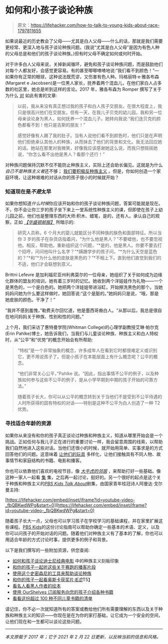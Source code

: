 # 如何和小孩子谈论种族

> 原文：<https://lifehacker.com/how-to-talk-to-young-kids-about-race-1797811655>

如果说最近的历史教会了父母——尤其是白人父母——什么的话，那就是我们需要更经常、更深入地与孩子谈论种族问题。(我说“尤其是白人父母”是因为有色人种的父母总是和他们的孩子谈论种族。)但有时父母不确定如何或何时开始。



对于许多白人父母来说，关掉新闻循环，避免和孩子谈论种族问题，而是鼓励他们对每个人都友好，会感觉更容易。有的甚至唧唧喳喳地说:“我们看不到颜色！”—如果你有正常的眼球，这种说法既荒谬，又伤害有色人种。玛格丽特·e·雅各布森(Margaret e Jacobsen)是一位黑人家长，抚养着两个混血儿，在他们家白人占多数的社区里，她总是听到这样的言论。2017 年，雅各布森为 Romper 撰写了关于为什么 [对](https://www.romper.com/p/honestly-sometimes-im-uncomfortable-with-my-children-making-white-friends-59619) 如此有害的文章:

> 以前，我从来没有真正想过我的孩子和白人孩子交朋友。在很大程度上，我只是很高兴他们在交朋友。但有一天，在我儿子贝克的幼儿园，我和另一位母亲谈论身为黑人，如何抚养一个混血儿子。她转向我说:“我们连贝克的颜色都看不到！他只是吉斯的朋友！”
> 
> 感觉好像有人踢了我的肚子。当有人说他们看不到颜色时，他们只是在声明他们拒绝承认其他人的种族，从而抹去了他们的背景和文化。我无法回应她的话。她站在那里对我微笑，好像我应该感谢她这么说，而我只想摇摇她说，“你怎么看不出他是黑人？看那个还行！”

对种族问题保持沉默不仅不能防止种族主义，实际上还会助长偏见。这就是为什么*自己不是种族主义者*还不够； [我们要积极反种族主义](https://lifehacker.com/the-difference-between-being-not-racist-and-anti-racist-1843834092) 。但是，你如何创造一个家庭环境，让这种艰难的对话从你的孩子很小的时候就开始？

### **知道现在是*不是*太早**

如果你想知道*什么时候*你应该开始和你的孩子谈论种族问题，答案可能就是现在。不，你不会让你三岁的孩子坐下来上一堂系统性种族主义的课，但即使在孩子上幼儿园之前，他们也是整理东西的大师:积木、蜡笔，是的，还有人。承认自己的观察，正如 [*【华盛顿邮报】*](https://www.washingtonpost.com/news/parenting/wp/2015/10/05/why-i-teach-my-2-year-old-about-race/?utm_term=.4156c1010f83) 所暗示的:

> 研究人员称，6 个月大的婴儿就能区分不同种族的肤色和面部特征。所以当你 3 岁的孩子在杂货店指着问，“为什么他是黑人？”不要嘘他，也不要忽视他。相反，帮助他。重新组织这个问题，“*是的，他是黑人。你要不要去打个招呼，问问他叫什么名字？”*蹒跚学步的孩子问，“*为什么天空是蓝色的？”*和“*为什么他的皮肤是黑色的？”*不相上下。直到他们直觉到我们的不适，他们才会联想到意义。

Brittni Lefevre 是加利福尼亚州利弗莫尔的一位母亲，她组织了关于如何成为边缘化群体的盟友的培训，她有着三岁时的记忆。她收到两个洋娃娃作为礼物——一个是黑色的，一个是白色的。她把两个洋娃娃带进浴缸，开始擦洗黑色的那个。当她妈妈问她为什么要这样做时，她回答说:“这个是脏的。”她妈妈只是说，“哦，那是她皮肤的颜色。干净了！”

“我并不感到羞愧，”勒费夫尔回忆道，他是墨西哥裔白人。“从那以后，我总是很自在地问妈妈关于种族、性别和性的问题。”

上个月，我们采访了惠特曼学院(Whitman College)的心理学副教授艾琳·帕尔克(Erin Pahlke)博士，她告诉我们，当我们与儿童谈论种族、种族主义和白人特权时，从“公平”和“优势”的概念开始会有所帮助:

> “特权”是一个非常抽象的概念，许多成年人在看到它时都很难定义或识别它，更不用说孩子了。但是小孩子在本能层面上有什么概念呢？公平的概念。
> 
> “他们非常关心公平，”Pahlke 说。“因此，指出事情不公平的例子，以及种族如何参与这些不公平的例子，是从小学早期到中期的孩子开始的可靠方法。”
> 
> 随着孩子长大，你可以从公平的概念转到关于当他们不是受到不公平待遇的人时所获得的固有特权的对话——特别是这种不公平为白人创造了一种 T2 优势。

### **寻找适合年龄的资源**

如果你从来没有和你的孩子真正谈论过种族和种族主义，知道从哪里开始会是一个挑战。正如任何与我儿子正在进行的重要讨论一样，我会留意周围的线索，以帮助我们自然地进入这些对话。当他们还很小的时候，就开始用简单、实事求是的方式回答他们的问题。这意味着 [让他们的玩具](https://offspring.lifehacker.com/buy-your-white-kid-a-black-doll-1840792953) 多样化，让他们接触具有不同人物、故事情节和家庭结构的书籍、电影和播客。

你也可以依靠他们喜欢的电视节目，像 [*大牛虎的邻居*](https://www.pbs.org/parents/thrive/helping-children-understand-how-we-are-alike-and-different) ，来帮助打好一些基础。像这种一家人一起看 [集](https://wvia.pbslearningmedia.org/resource/alike-different-daniel-tiger-life-little-lesson/alike-different-daniel-tiger-lifes-little-lessons/) 集，之后再一起讨论，挺好的。另一个很好的起点是这个关于种族和种族主义的[*PBS Kids Talk About*](https://www.youtube.com/watch?v=_fbQBKwdWPg)剧集，由国家青年桂冠诗人阿曼达·戈尔曼主持:

 [https://lifehacker.com/embed/inset/iframe?id=youtube-video-_fbQBKwdWPg&start=0](https://lifehacker.com/embed/inset/iframe?id=youtube-video-_fbQBKwdWPg&start=0) 

随着孩子长大一点，父母也可以学习孩子在学校学习的基础课程，并在家里扩展这些课程。[PBS Kids](https://www.pbs.org/parents/thrive/talking-to-young-children-about-race-and-racism-a-discussion-guide)的这份讨论指南可以帮助你确定一些基本的术语、定义，以及你可以问孩子的开始对话的问题。随着他们对种族主义有了基本的了解，你也可以用适合年龄的方式讨论时事，提供更多的例子和背景。

以下是我们撰写的一些附加资源，供您查阅:

*   [如何和孩子谈论迪士尼经典电影](https://offspring.lifehacker.com/talk-to-kids-about-racist-stereotypes-in-disney-classi-1840486034) 中的种族主义刻板印象
*   [和你的孩子一起听这些关于赛跑的播客片段](https://offspring.lifehacker.com/listen-to-these-code-switch-podcast-episodes-about-race-1843546657)
*   [使用这个史密森尼的工具来帮助谈论种族](https://offspring.lifehacker.com/get-help-talking-about-race-with-this-tool-from-the-smi-1843951237)
*   [和你的孩子一起看奥斯卡获奖片*毛恋*](https://offspring.lifehacker.com/watch-the-oscar-winning-hair-love-with-your-kids-1841665633)T5】
*   [看名人看黑人作者的绘本](https://offspring.lifehacker.com/watch-celebrities-read-picture-books-by-black-authors-1844853169)
*   [使用 OurShelves 订阅服务向您的孩子介绍各种书籍](https://offspring.lifehacker.com/introduce-your-kids-to-diverse-books-with-this-service-1840773083)
*   [看看这份超过 100 种不同儿童书籍的清单](https://lifehacker.com/check-out-this-list-of-more-than-100-diverse-childrens-1843824848)

请记住，你不必一次就知道所有的答案或教给他们所有需要理解的东西以及关于种族和种族主义的知识——你现在是在为你的家打基础，让它成为一个安全的空间，让他们现在和一生都可以谈论这些问题。

* * *

*本文原载于 2017 年；它于 2021 年 2 月 22 日更新，以反映当前的信息和风格。*